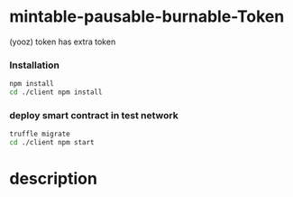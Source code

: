 # mintable-pausable-burnable-Token
(yooz) token has extra token 

### Installation

```bash
npm install 
cd ./client npm install
```
### deploy smart contract in test network
```bash
truffle migrate
cd ./client npm start 
```
# description


